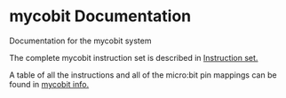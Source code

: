 # mycobit Documentation

Documentation for the mycobit system

The complete mycobit instruction set is described in [Instruction set.](https://github.com/veryalien/mycobit/blob/master/doc/Instruction_set.md "Instruction Set")

A table of all the instructions and all of the micro:bit pin mappings can be found in [mycobit info.](https://github.com/veryalien/mycobit/blob/master/doc/mycobit_info.pdf "mycobit_info")
